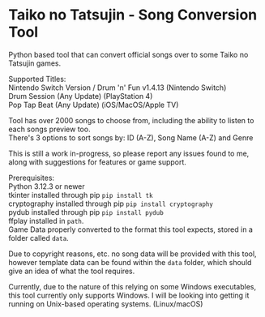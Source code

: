 # Taiko no Tatsujin - Song Conversion Tool 

Python based tool that can convert official songs over to some Taiko no Tatsujin games.  

Supported Titles:  
Nintendo Switch Version / Drum 'n' Fun v1.4.13 (Nintendo Switch)  
Drum Session (Any Update) (PlayStation 4)  
Pop Tap Beat (Any Update) (iOS/MacOS/Apple TV)  

Tool has over 2000 songs to choose from, including the ability to listen to each songs preview too.  
There's 3 options to sort songs by: ID (A-Z), Song Name (A-Z) and Genre  

This is still a work in-progress, so please report any issues found to me, along with suggestions for features or game support.  

Prerequisites:  
Python 3.12.3 or newer  
tkinter installed through pip `pip install tk`  
cryptography installed through pip `pip install cryptography`  
pydub installed through pip `pip install pydub`  
ffplay installed in `path`.  
Game Data properly converted to the format this tool expects, stored in a folder called `data`.  

Due to copyright reasons, etc. no song data will be provided with this tool, however template data can be found within the `data` folder, which should give an idea of what the tool requires.    

Currently, due to the nature of this relying on some Windows executables, this tool currently only supports Windows. 
I will be looking into getting it running on Unix-based operating systems. (Linux/macOS)  